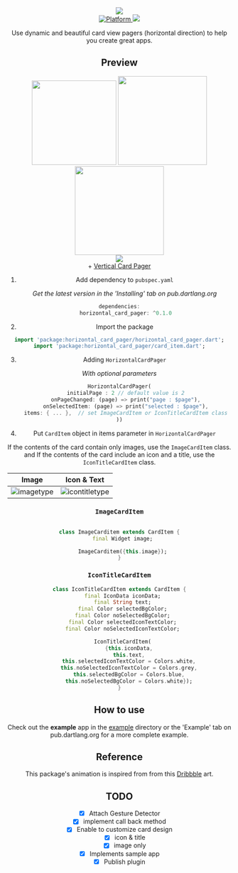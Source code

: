 
<div align="center">
    <img src="https://user-images.githubusercontent.com/35194820/91010815-29a04c80-e61e-11ea-8cb3-52c68d7b8810.png">
</a>
</div>

<div align="center">
	<a href="https://flutter.io">
    <img src="https://img.shields.io/badge/Platform-Flutter-yellow.svg"
      alt="Platform" />
  </a>
  <a href="https://pub.dev/packages/horizontal_card_pager">
   <img src="https://img.shields.io/badge/pub-v0.2.0-blue" />
</a>
  
Use dynamic and beautiful card view pagers (horizontal direction) to help you create great apps.

## Preview

<div align="center">
    <img src="https://user-images.githubusercontent.com/35194820/90704450-73f69600-e2cb-11ea-85bc-e3e6b702e30f.gif" width="190">
    <img src="https://user-images.githubusercontent.com/35194820/90978412-c4e6e280-e588-11ea-9e5e-6b1f38fc6c30.gif" width="200">
    <img src="https://user-images.githubusercontent.com/35194820/91016063-21004400-e627-11ea-8899-06f991c8e58c.gif" width="200">
</a>
</div>
<div align="center">
    <img src="https://user-images.githubusercontent.com/35194820/91016317-90763380-e627-11ea-85d9-926674648ea4.gif">
</a>
</div>
<div align="center">
   + <A href="https://github.com/Origogi/Vertical_Card_Pager">Vertical Card Pager </A>
</a>
</div>

1. Add dependency to `pubspec.yaml`

    *Get the latest version in the 'Installing' tab on pub.dartlang.org*
    
```dart
dependencies:
    horizontal_card_pager: ^0.1.0
```

2. Import the package

```dart
import 'package:horizontal_card_pager/horizontal_card_pager.dart';
import 'package:horizontal_card_pager/card_item.dart';
```

3. Adding `HorizontalCardPager`

*With optional parameters*
```dart
HorizontalCardPager(
    initialPage : 2 // default value is 2
    onPageChanged: (page) => print("page : $page"),
    onSelectedItem: (page) => print("selected : $page"),
    items: { ... },  // set ImageCardItem or IconTitleCardItem class
))
```

4. Put `CardItem` object in items parameter in `HorizontalCardPager`

If the contents of the card contain only images, use the `ImageCardItem` class. and If the contents of the card include an icon and a title, use the `IconTitleCardItem` class.

|Image|Icon & Text|
|------|---|
|![imagetype](https://user-images.githubusercontent.com/35194820/91019509-12685b80-e62c-11ea-832f-eca13c90a8ce.PNG)|![icontitletype](https://user-images.githubusercontent.com/35194820/91019511-1300f200-e62c-11ea-8efd-f669b96b8705.PNG)|

### `ImageCardItem`

~~~dart

class ImageCarditem extends CardItem {
  final Widget image;

  ImageCarditem({this.image});
}
~~~

### `IconTitleCardItem`

~~~dart
class IconTitleCardItem extends CardItem {
  final IconData iconData;
  final String text;
  final Color selectedBgColor;
  final Color noSelectedBgColor;
  final Color selectedIconTextColor;
  final Color noSelectedIconTextColor;

  IconTitleCardItem(
      {this.iconData,
      this.text,
      this.selectedIconTextColor = Colors.white,
      this.noSelectedIconTextColor = Colors.grey,
      this.selectedBgColor = Colors.blue,
      this.noSelectedBgColor = Colors.white});
}
~~~

## How to use

Check out the **example** app in the [example](example) directory or the 'Example' tab on pub.dartlang.org for a more complete example.

## Reference

This package's animation is inspired from from this [Dribbble](https://dribbble.com/shots/5097519-California-National-Park-Guide?utm_source=Clipboard_Shot&utm_campaign=KEVINGAUTIER&utm_content=California%20National%20Park%20Guide&utm_medium=Social_Share) art.

## TODO

- [x] Attach Gesture Detector
- [x] implement call back method
- [x] Enable to customize card design
    - [x] icon & title
    - [x] image only
- [x] Implements sample app
- [x] Publish plugin